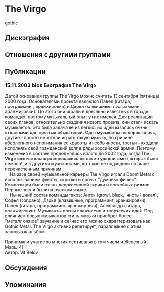 # The Virgo

gothic

## Дискография


## Отношения с другими группами


## Публикации

### 15.11.2003 bios Биография The Virgo

Датой основания группы The Virgo можно считать 13 сентября (пятница) 2000 года. Основателями проекта являются Павел (гитара, программинг, аранжировки) и Дарья (клавишные, программинг, аранжировки). До этого они играли в довольно известных в городе командах, поэтому музыкальный опыт у них имелся. Для реализации своих планов, относительно создания нового проекта, они стали искать музыкантов. Это была задача не из легких: их идеи казались очень странными для простых обывателей. Одни музыканты не справлялись, другие - просто не хотели играть такую музыку, по причине абсолютного непонимания ее красоты и необычности, третьи - уходили исполнять свой гражданский долг в ряды российской армии. Поэтому изменения в составе продолжались вплоть до 2002 года, когда The Virgo окончательно распрощались со всеми ударниками (которых было немало!) и с другими музыкантами, которые не подходили по выше перечисленным причинам.<BR>&nbsp;&nbsp;&nbsp; На заре своей музыкальной карьеры The Virgo играли Doom Metal с использованием флейты, скрипки и прочих "думовых фишек". Композиции были полны депрессивной лирики и спокойных ритмов. Первые песни были на русском языке.<BR>&nbsp;&nbsp;&nbsp; Нынешний состав команды таков: Антон (growl, black,&nbsp; чистый вокал), Софья (сопрано), Дарья (клавишные, программинг, аранжировки), Павел (гитара, программинг, аранжировки), Александр (гитара, аранжировки). Музыканты полны свежих сил и творческих идей. Под влиянием новых музыкантов стиль музыки приобрел более "металлюжное" звучание и сейчас его можно охарактеризовать как&nbsp; Gоthic Metal. The Virgo активно репетирует, параллельно с этим записывая альбом.<BR><BR>Принимали учатие во многих фестивалях в том числи и Железный Марш 4!<BR>
Автор: Vit Belov


## Обсуждения


## Упоминания

